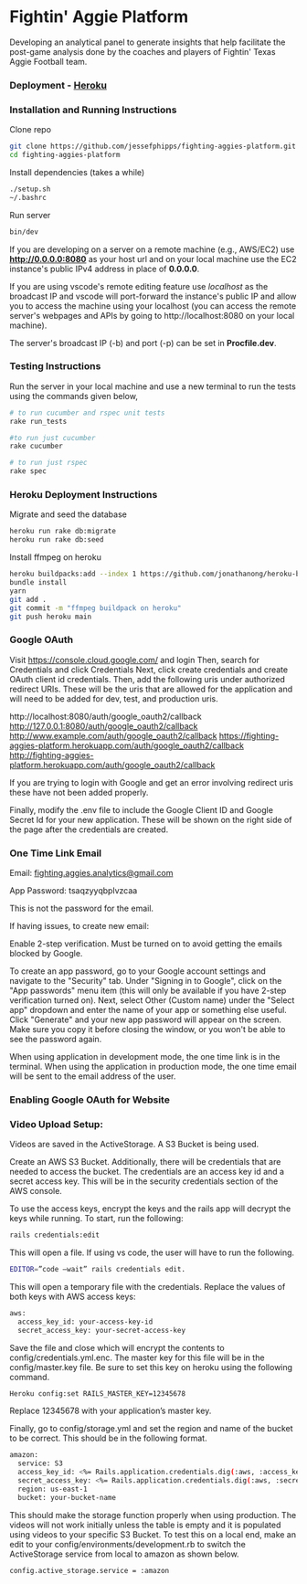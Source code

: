 # Fightin' Aggie Platform

Developing an analytical panel to generate insights that help facilitate the post-game analysis done by the coaches and players of Fightin' Texas Aggie Football team.

### Deployment - [Heroku](https://fighting-aggies-platform.herokuapp.com/)

### Installation and Running Instructions
Clone repo
```bash
git clone https://github.com/jessefphipps/fighting-aggies-platform.git
cd fighting-aggies-platform
```

Install dependencies (takes a while)
```bash
./setup.sh
~/.bashrc
```

Run server
```bash
bin/dev
```

If you are developing on a server on a remote machine (e.g., AWS/EC2) use **http://0.0.0.0:8080** as your host url
and on your local machine use the EC2 instance's public IPv4 address in place of **0.0.0.0**.

If you are using vscode's remote editing feature use *localhost* as the broadcast IP and vscode will port-forward 
the instance's public IP and allow you to access the machine using your localhost (you can access the remote 
server's webpages and APIs by going to http://localhost:8080 on your local machine).

The server's broadcast IP (-b) and port (-p) can be set in **Procfile.dev**.

### Testing Instructions
Run the server in your local machine and use a new terminal to run the tests using the commands given below,
```bash
# to run cucumber and rspec unit tests
rake run_tests
```

```bash
#to run just cucumber
rake cucumber
```

```bash
# to run just rspec
rake spec
```
### Heroku Deployment Instructions
Migrate and seed the database
```bash
heroku run rake db:migrate
heroku run rake db:seed
```
Install ffmpeg on heroku
```bash
heroku buildpacks:add --index 1 https://github.com/jonathanong/heroku-buildpack-ffmpeg-latest.git
bundle install
yarn
git add .
git commit -m "ffmpeg buildpack on heroku"
git push heroku main
```
### Google OAuth
Visit https://console.cloud.google.com/ and login
Then, search for Credentials and click Credentials
Next, click create credentials and create OAuth client id credentials.
Then, add the following uris under authorized redirect URIs. These will be the uris that are allowed for the application and will need to be added for dev, test, and production uris.

  http://localhost:8080/auth/google_oauth2/callback
  http://127.0.0.1:8080/auth/google_oauth2/callback
  http://www.example.com/auth/google_oauth2/callback
  https://fighting-aggies-platform.herokuapp.com/auth/google_oauth2/callback
  http://fighting-aggies-platform.herokuapp.com/auth/google_oauth2/callback 

If you are trying to login with Google and get an error involving redirect uris these have not been added properly.

Finally, modify the .env file to include the Google Client ID and Google Secret Id for your new application. These will be shown on the right side of the page after the credentials are created.

### One Time Link Email
Email: fighting.aggies.analytics@gmail.com

App Password: tsaqzyyqbplvzcaa 

This is not the password for the email.


If having issues, to create new email:

Enable 2-step verification. Must be turned on to avoid getting the emails blocked by Google.

To create an app password, go to your Google account settings and navigate to the "Security" tab. Under "Signing in to Google", click on the "App passwords" menu item (this will only be available if you have 2-step verification turned on). Next, select Other (Custom name) under the "Select app" dropdown and enter the name of your app or something else useful. Click "Generate" and your new app password will appear on the screen. Make sure you copy it before closing the window, or you won't be able to see the password again.


When using application in development mode, the one time link is in the terminal. When using the application in production mode, the one time email will be sent to the email address of the user.

### Enabling Google OAuth for Website

### Video Upload Setup:

Videos are saved in the ActiveStorage. A S3 Bucket is being used. 

Create an AWS S3 Bucket. Additionally, there will be credentials that are needed to access the bucket. The credentials are an access key id and a secret access key. This will be in the security credentials section of the AWS console.

To use the access keys, encrypt the keys and the rails app will decrypt the keys while running. To start, run the following:
```bash
rails credentials:edit
```
This will open a file. If using vs code, the user will have to run the following.
```bash
EDITOR=”code –wait” rails credentials edit. 
```
This will open a temporary file with the credentials. Replace the values of both keys with AWS access keys:
```bash
aws:
  access_key_id: your-access-key-id
  secret_access_key: your-secret-access-key
```
Save the file and close which will encrypt the contents to config/credentials.yml.enc. The master key for this file will be in the config/master.key file. Be sure to set this key on heroku using the following command.
```bash
Heroku config:set RAILS_MASTER_KEY=12345678
```
Replace 12345678 with your application’s master key.

Finally, go to config/storage.yml and set the region and name of the bucket to be correct. This should be in the following format.
```bash
amazon:
  service: S3
  access_key_id: <%= Rails.application.credentials.dig(:aws, :access_key_id) %>
  secret_access_key: <%= Rails.application.credentials.dig(:aws, :secret_access_key) %>
  region: us-east-1
  bucket: your-bucket-name
```
This should make the storage function properly when using production. The videos will not work initially unless the table is empty and it is populated using videos to your specific S3 Bucket. To test this on a local end, make an edit to your config/environments/development.rb to switch the ActiveStorage service from local to amazon as shown below.
```bash
config.active_storage.service = :amazon 
```

